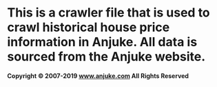 # This is a crawler file that is used to crawl historical house price information in Anjuke. All data is sourced from the Anjuke website.

<b>Copyright © 2007-2019 www.anjuke.com All Rights Reserved</b>